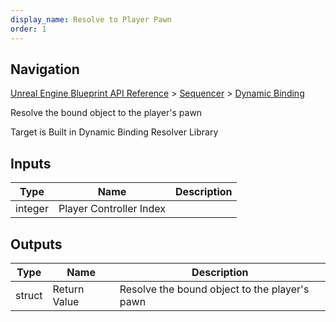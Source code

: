 ```yaml
---
display_name: Resolve to Player Pawn
order: 1
---
```

## Navigation

[Unreal Engine Blueprint API Reference](https://dev.epicgames.com/documentation/en-us/unreal-engine/BlueprintAPI) > [Sequencer](https://dev.epicgames.com/documentation/en-us/unreal-engine/BlueprintAPI/Sequencer) > [Dynamic Binding](https://dev.epicgames.com/documentation/en-us/unreal-engine/BlueprintAPI/Sequencer/DynamicBinding)

Resolve the bound object to the player's pawn

Target is Built in Dynamic Binding Resolver Library

## Inputs

| Type | Name | Description |
| --- | --- | --- |
| integer | Player Controller Index |  |

## Outputs

| Type | Name | Description |
| --- | --- | --- |
| struct | Return Value | Resolve the bound object to the player's pawn |
